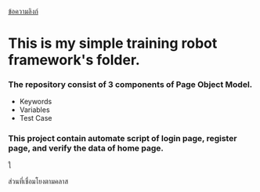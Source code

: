 [ข้อความลิงก์](#my-class)
<h1>This is my simple training robot framework's folder.</h1>
<h3>The repository consist of 3 components of Page Object Model.</h3>
<ul>
  <li>Keywords</li>
  <li>Variables</li>
  <li>Test Case</li>
</ul>

<h3>This project contain automate script of login page, register page, and verify the data of home page.</h3>




ใ








<div class="my-class" id="my-class">
  ส่วนที่เชื่อมโยงตามคลาส
</div>
